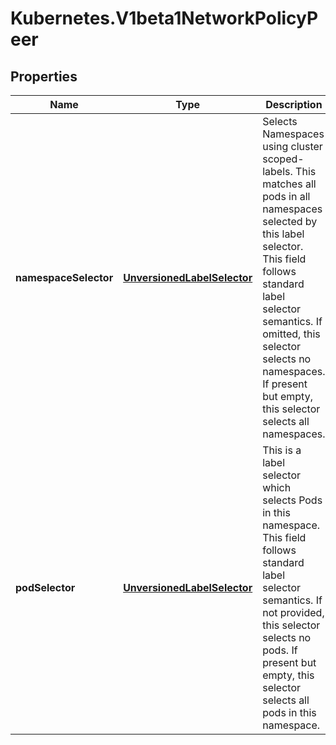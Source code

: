 # Kubernetes.V1beta1NetworkPolicyPeer

## Properties
Name | Type | Description | Notes
------------ | ------------- | ------------- | -------------
**namespaceSelector** | [**UnversionedLabelSelector**](UnversionedLabelSelector.md) | Selects Namespaces using cluster scoped-labels.  This matches all pods in all namespaces selected by this label selector. This field follows standard label selector semantics. If omitted, this selector selects no namespaces. If present but empty, this selector selects all namespaces. | [optional] 
**podSelector** | [**UnversionedLabelSelector**](UnversionedLabelSelector.md) | This is a label selector which selects Pods in this namespace. This field follows standard label selector semantics. If not provided, this selector selects no pods. If present but empty, this selector selects all pods in this namespace. | [optional] 


